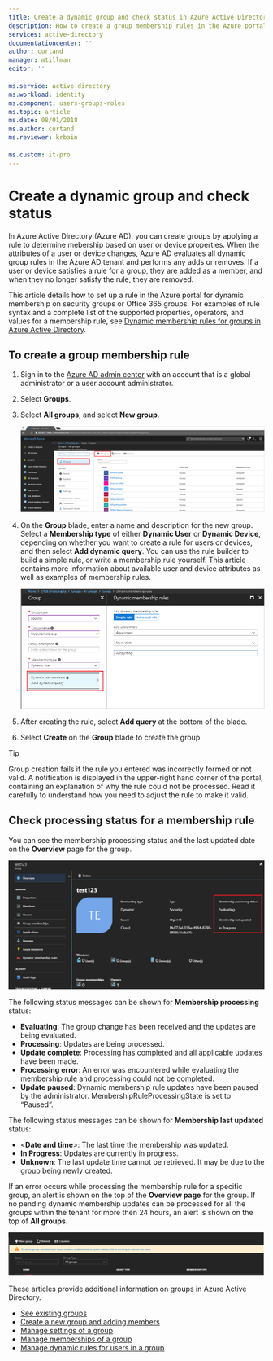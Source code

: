 ```yaml
---
title: Create a dynamic group and check status in Azure Active Directory | Microsoft Docs
description: How to create a group membership rules in the Azure portal, check status.
services: active-directory
documentationcenter: ''
author: curtand
manager: mtillman
editor: ''

ms.service: active-directory
ms.workload: identity
ms.component: users-groups-roles
ms.topic: article
ms.date: 08/01/2018
ms.author: curtand
ms.reviewer: krbain

ms.custom: it-pro
---
```


# Create a dynamic group and check status

In Azure Active Directory (Azure AD), you can create groups by applying a rule to determine mebership based on user or device properties. When the attributes of a user or device changes, Azure AD evaluates all dynamic group rules in the Azure AD tenant and performs any adds or removes. If a user or device satisfies a rule for a group, they are added as a member, and when they no longer satisfy the rule, they are removed.

This article details how to set up a rule in the Azure portal for dynamic membership on security groups or Office 365 groups. For examples of rule syntax and a complete list of the supported properties, operators, and values for a membership rule, see [Dynamic membership rules for groups in Azure Active Directory](groups-dynamic-membership.md).

## To create a group membership rule

1. Sign in to the [Azure AD admin center](https://aad.portal.azure.com) with an account that is a global administrator or a user account administrator.
2. Select **Groups**.
3. Select **All groups**, and select **New group**.

   ![Add new group](./media/groups-create-rule/new-group-creation.png)

4. On the **Group** blade, enter a name and description for the new group. Select a **Membership type** of either **Dynamic User** or **Dynamic Device**, depending on whether you want to create a rule for users or devices, and then select **Add dynamic query**. You can use the rule builder to build a simple rule, or write a membership rule yourself. This article contains more information about available user and device attributes as well as examples of membership rules.

   ![Add dynamic membership rule](./media/groups-create-rule/add-dynamic-group-rule.png)

5. After creating the rule, select **Add query** at the bottom of the blade.
6. Select **Create** on the **Group** blade to create the group.

> [!TIP]
> Group creation fails if the rule you entered was incorrectly formed or not valid. A notification is displayed in the upper-right hand corner of the portal, containing an explanation of why the rule could not be processed. Read it carefully to understand how you need to adjust the rule to make it valid.

## Check processing status for a membership rule

You can see the membership processing status and the last updated date on the **Overview** page for the group.
  
  ![dynamic group status display](./media/groups-create-rule/group-status.png)

The following status messages can be shown for **Membership processing** status:

* **Evaluating**:  The group change has been received and the updates are being evaluated.
* **Processing**: Updates are being processed.
* **Update complete**: Processing has completed and all applicable updates have been made.
* **Processing error**: An error was encountered while evaluating the membership rule and processing could not be completed.
* **Update paused**: Dynamic membership rule updates have been paused by the administrator. MembershipRuleProcessingState is set to “Paused”.

The following status messages can be shown for **Membership last updated** status:

* &lt;**Date and time**&gt;: The last time the membership was updated.
* **In Progress**: Updates are currently in progress.
* **Unknown**: The last update time cannot be retrieved. It may be due to the group being newly created.

If an error occurs while processing the membership rule for a specific group, an alert is shown on the top of the **Overview page** for the group. If no pending dynamic membership updates can be processed for all the groups within the tenant for more then 24 hours, an alert is shown on the top of **All groups**.

![processing error message](./media/groups-create-rule/processing-error.png)

These articles provide additional information on groups in Azure Active Directory.

* [See existing groups](../fundamentals/active-directory-groups-view-azure-portal.md)
* [Create a new group and adding members](../fundamentals/active-directory-groups-create-azure-portal.md)
* [Manage settings of a group](../fundamentals/active-directory-groups-settings-azure-portal.md)
* [Manage memberships of a group](../fundamentals/active-directory-groups-membership-azure-portal.md)
* [Manage dynamic rules for users in a group](groups-dynamic-membership.md)
